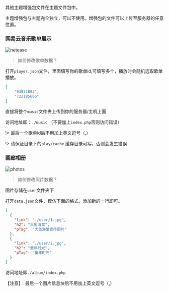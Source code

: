 其他主题增强包文件在主题文件包中。

主题增强包与主题完全独立，可以不使用。增强包的文件可以上传至服务器的任意位置。

### 网易云音乐歌单展示

![netease](https://ihewrocdn.b0.upaiyun.com/img/netease.png)

> 如何修改歌单数据？

打开`player.json`文件，里面填写你的歌单id,可填写多个，播放时会随机选取歌单播放。

```json
[
	"93931893",
    "722185666"
]
```

直接将整个`music`文件夹上传到你的服务器/主机上面

访问地址即：`./music`  （不要加上`index.php`否则访问错误）

!> 最后一个歌单id后不用加上英文逗号（,）

!> 请保证目录下的`play/cache` 缓存目录可写，否则会发生错误


### 画廊相册

![photos](https://ihewrocdn.b0.upaiyun.com/img/photos.png)

> 如何修改照片数据？

图片存储在`user`文件夹下

打开`data.json`文件，模仿下面的格式，添加新的一行即可。

```json
[
  {
    "link": "./user/1.jpg",
    "h2": "大鱼海棠",
    "pTag": "大鱼海棠宣传图片"
  },
  {
    "link": "./user/2.jpg",
    "h2": "童年时光",
    "pTag": "童年时光"
  }
]
```

访问地址即`./album/index.php`

【注意】：最后一个图片信息块后不用加上英文逗号（,）


